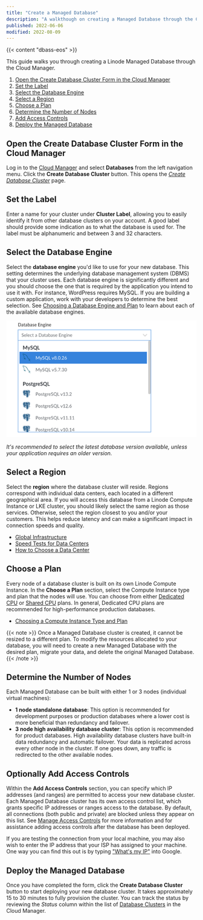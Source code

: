 ```yaml
---
title: "Create a Managed Database"
description: "A walkthough on creating a Managed Database through the Cloud Manager"
published: 2022-06-06
modified: 2022-08-09
---
```


{{< content "dbass-eos" >}}

This guide walks you through creating a Linode Managed Database through the Cloud Manager.

1. [Open the Create Database Cluster Form in the Cloud Manager](#open-the-create-database-cluster-form-in-the-cloud-manager)
1. [Set the Label](#set-the-label)
1. [Select the Database Engine](#select-the-database-engine)
1. [Select a Region](#select-a-region)
1. [Choose a Plan](#choose-a-plan)
1. [Determine the Number of Nodes](#determine-the-number-of-nodes)
1. [Add Access Controls](#add-access-controls)
1. [Deploy the Managed Database](#deploy-the-managed-database)

## Open the Create Database Cluster Form in the Cloud Manager

Log in to the [Cloud Manager](https://cloud.linode.com/) and select **Databases** from the left navigation menu. Click the **Create Database Cluster** button. This opens the *[Create Database Cluster](https://cloud.linode.com/databases/create)* page.

## Set the Label

Enter a name for your cluster under **Cluster Label**, allowing you to easily identify it from other database clusters on your account. A good label should provide some indication as to what the database is used for. The label must be alphanumeric and between 3 and 32 characters.

## Select the Database Engine

Select the **database engine** you'd like to use for your new database. This setting determines the underlying database management system (DBMS) that your cluster uses. Each database engine is significantly different and you should choose the one that is required by the application you intend to use it with. For instance, WordPress requires MySQL. If you are building a custom application, work with your developers to determine the best selection. See [Choosing a Database Engine and Plan](/docs/products/databases/managed-databases/guides/database-engines/) to learn about each of the available database engines.

![Screenshot of the Database Engine dropdown menu](database-create-select-engine.png)

*It's recommended to select the latest database version available, unless your application requires an older version.*

## Select a Region

Select the **region** where the database cluster will reside. Regions correspond with individual data centers, each located in a different geographical area. If you will access this database from a Linode Compute Instance or LKE cluster, you should likely select the same region as those services. Otherwise, select the region closest to you and/or your customers. This helps reduce latency and can make a significant impact in connection speeds and quality.

- [Global Infrastructure](https://www.linode.com/global-infrastructure/)
- [Speed Tests for Data Centers](https://www.linode.com/speed-test/)
- [How to Choose a Data Center](/docs/products/platform/get-started/guides/choose-a-data-center/)

## Choose a Plan

Every node of a database cluster is built on its own Linode Compute Instance. In the **Choose a Plan** section, select the Compute Instance type and plan that the nodes will use. You can choose from either [Dedicated CPU](/docs/products/compute/compute-instances/plans/dedicated-cpu/) or [Shared CPU](/docs/products/compute/compute-instances/plans/shared-cpu/) plans. In general, Dedicated CPU plans are recommended for high-performance production databases.

- [Choosing a Compute Instance Type and Plan](/docs/products/compute/compute-instances/plans/choosing-a-plan/)

{{< note >}}
Once a Managed Database cluster is created, it cannot be resized to a different plan. To modify the resources allocated to your database, you will need to create a new Managed Database with the desired plan, migrate your data, and delete the original Managed Database.
{{< /note >}}

## Determine the Number of Nodes

Each Managed Database can be built with either 1 or 3 nodes (individual virtual machines):

- **1 node standalone database**: This option is recommended for development purposes or production databases where a lower cost is more beneficial than redundancy and failover.
- **3 node high availability database cluster**: This option is recommended for product databases. High availability database clusters have built-in data redundancy and automatic failover. Your data is replicated across every other node in the cluster. If one goes down, any traffic is redirected to the other available nodes.

## Optionally Add Access Controls

Within the **Add Access Controls** section, you can specify which IP addresses (and ranges) are permitted to access your new database cluster. Each Managed Database cluster has its own access control list, which grants specific IP addresses or ranges access to the database. By default, all connections (both public and private) are blocked unless they appear on this list. See [Manage Access Controls](/docs/products/databases/managed-databases/guides/manage-access-controls/) for more information and for assistance adding access controls after the database has been deployed.

If you are testing the connection from your local machine, you may also wish to enter the IP address that your ISP has assigned to your machine. One way you can find this out is by typing ["What's my IP"](https://www.google.com/search?q=what%27s+my+ip) into Google.

## Deploy the Managed Database

Once you have completed the form, click the **Create Database Cluster** button to start deploying your new database cluster. It takes approximately 15 to 30 minutes to fully provision the cluster. You can track the status by reviewing the *Status* column within the list of [Database Clusters](https://cloud.linode.com/databases) in the Cloud Manager.